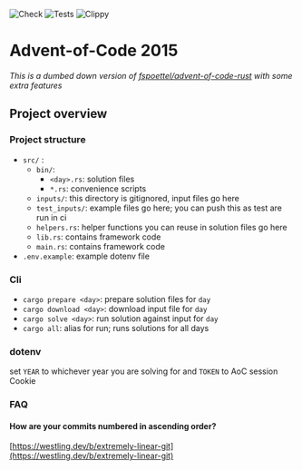 ![Check](https://github.com/janezicmatej/aoc2015/actions/workflows/check.yml/badge.svg)
![Tests](https://github.com/janezicmatej/aoc2015/actions/workflows/tests.yml/badge.svg)
![Clippy](https://github.com/janezicmatej/aoc2015/actions/workflows/clippy.yml/badge.svg)
# Advent-of-Code 2015
*This is a dumbed down version of [fspoettel/advent-of-code-rust](https://github.com/fspoettel/advent-of-code-rust) with some extra features*

## Project overview

### Project structure
- `src/` :
    - `bin/`:
        - `<day>.rs`: solution files 
        - `*.rs`: convenience scripts
    - `inputs/`: this directory is gitignored, input files go here
    - `test_inputs/`: example files go here; you can push this as test are run in ci
    - `helpers.rs`: helper functions you can reuse in solution files go here
    - `lib.rs`: contains framework code
    - `main.rs`: contains framework code
- `.env.example`: example dotenv file

### Cli
- `cargo prepare <day>`: prepare solution files for `day`
- `cargo download <day>`: download input file for `day`
- `cargo solve <day>`: run solution against input for `day`
- `cargo all`: alias for run; runs solutions for all days


### dotenv

set `YEAR` to whichever year you are solving for and `TOKEN` to AoC session Cookie

### FAQ

#### How are your commits numbered in ascending order?
[https://westling.dev/b/extremely-linear-git](https://westling.dev/b/extremely-linear-git)
